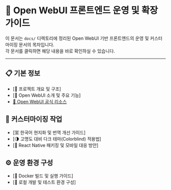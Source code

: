 # 📘 Open WebUI 프론트엔드 운영 및 확장 가이드

이 문서는 `docs/` 디렉토리에 정리된 Open WebUI 기반 프론트엔드의 운영 및 커스터마이징 문서의 목차입니다.  
각 문서를 클릭하면 해당 내용을 바로 확인하실 수 있습니다.

---

## 📋 기본 정보  
- [🧾 프로젝트 개요 및 구조] 
- [📖 Open WebUI 소개 및 주요 기능]
- [🔗 Open WebUI 공식 리소스](docs/OpenWebUI_공식_리소스.md)

## 🎯 커스터마이징 작업  
- [🈺 한국어 현지화 및 번역 개선 가이드]
- [🌗 고명도 대비 다크 테마(Colorblind) 적용법]
- [📱 React Native 패키징 및 모바일 대응 방안]

## ⚙️ 운영 환경 구성  
- [🐳 Docker 빌드 및 실행 가이드]
- [📂 로컬 개발 및 테스트 환경 구성]
